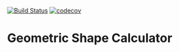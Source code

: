 [![Build Status](https://github.com/iselo/geometric-shape-calculator/workflows/entry-point.yml/badge.svg)](https://github.com/iselo/geometric-shape-calculator/actions)
[![codecov](https://codecov.io/gh/iselo/geometric-shape-calculator/graph/badge.svg?token=WHaCj52edb)](https://codecov.io/gh/iselo/geometric-shape-calculator)

# Geometric Shape Calculator